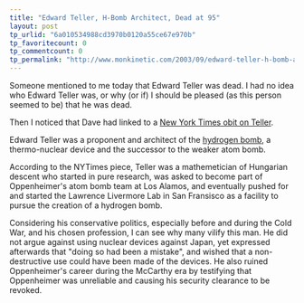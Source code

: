 ```yaml
---
title: "Edward Teller, H-Bomb Architect, Dead at 95"
layout: post
tp_urlid: "6a010534988cd3970b0120a55ce67e970b"
tp_favoritecount: 0
tp_commentcount: 0
tp_permalink: "http://www.monkinetic.com/2003/09/edward-teller-h-bomb-architect-dead-at-95.html"
---
```

Someone mentioned to me today that Edward Teller was dead. I had no idea who Edward Teller was, or why (or if) I should be pleased (as this person seemed to be) that he was dead.

Then I noticed that Dave had linked to a <a href="http://www.nytimes.com/2003/09/10/obituaries/10TELL.html?ex=1378612800&amp;en=527a0430768a87c7&amp;ei=5007">New York Times obit on Teller</a>.

Edward Teller was a proponent and architect of the <a href="http://people.howstuffworks.com/nuclear-bomb7.htm">hydrogen bomb</a>, a thermo-nuclear device and the successor to the weaker atom bomb.

According to the NYTimes piece, Teller was a mathemetician of Hungarian descent who started in pure research, was asked to become part of Oppenheimer&#39;s atom bomb team at Los Alamos, and eventually pushed for and started the Lawrence Livermore Lab in San Fransisco as a facility to pursue the creation of a hydrogen bomb.

Considering his conservative politics, especially before and during the Cold War, and his chosen profession, I can see why many vilify this man. He did not argue against using nuclear devices against Japan, yet expressed afterwards that &quot;doing so had been a mistake&quot;, and wished that a non-destructive use could have been made of the devices. He also ruined Oppenheimer&#39;s career during the McCarthy era by testifying that Oppenheimer was unreliable and causing his security clearance to be revoked.
